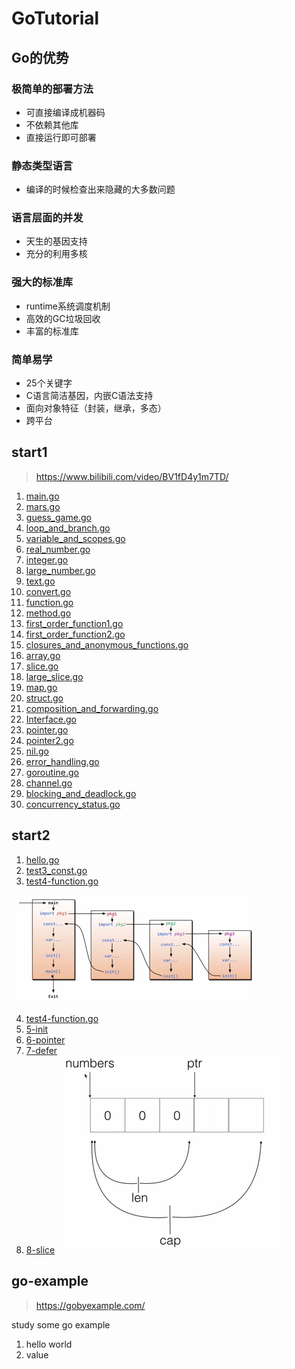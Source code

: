 # GoTutorial
## Go的优势
### 极简单的部署方法
- 可直接编译成机器码
- 不依赖其他库
- 直接运行即可部署

### 静态类型语言
- 编译的时候检查出来隐藏的大多数问题

### 语言层面的并发
- 天生的基因支持
- 充分的利用多核

### 强大的标准库
- runtime系统调度机制
- 高效的GC垃圾回收
- 丰富的标准库

### 简单易学
- 25个关键字
- C语言简洁基因，内嵌C语法支持
- 面向对象特征（封装，继承，多态）
- 跨平台


## start1
> https://www.bilibili.com/video/BV1fD4y1m7TD/
1. [main.go](start/main.go)
2. [mars.go](start/mars.go)
3. [guess_game.go](start/guess_game.go)
4. [loop_and_branch.go](start/loop_and_branch.go)
5. [variable_and_scopes.go](start/variable_and_scopes.go)
6. [real_number.go](start/real_number.go)
7. [integer.go](start/integer.go)
8. [large_number.go](start/large_number.go)
9. [text.go](start/text.go)
10. [convert.go](start/convert.go)
11. [function.go](start/function.go)
12. [method.go](start/method.go)
13. [first_order_function1.go](start/first_order_function1.go)
14. [first_order_function2.go](start/first_order_function2.go)
15. [closures_and_anonymous_functions.go](start/closures_and_anonymous_functions.go)
16. [array.go](start/array.go)
17. [slice.go](start/slice.go)
18. [large_slice.go](start/large_slice.go)
19. [map.go](start/map.go)
20. [struct.go](start/struct.go)
21. [composition_and_forwarding.go](start/composition_and_forwarding.go)
22. [Interface.go](start/interface.go)
23. [pointer.go](start/pointer.go)
24. [pointer2.go](start/pointer2.go)
25. [nil.go](start/nil.go)
26. [error_handling.go](start/error_handling.go)
27. [goroutine.go](start/goroutine.go)
28. [channel.go](start/channel.go)
29. [blocking_and_deadlock.go](start/blocking_and_deadlock.go)
30. [concurrency_status.go](start/concurrency_status.go)

## start2
1. [hello.go](start2/hello.go)
2. [test3_const.go](start2/test3_const.go)
3. [test4-function.go](start2/test4-function.go)

![Go执行流程](attachment/go-execution-process.png)

4. [test4-function.go](start2/test4-function.go)
5. [5-init](start2/5-init)
6. [6-pointer](start2/6-pointer)
7. [7-defer](start2/7-defer)
8. [8-slice](start2/8-slice)
![img.png](attachment/slice_cap.png)

   

## go-example
> https://gobyexample.com/

study some go example

1. hello world
2. value








